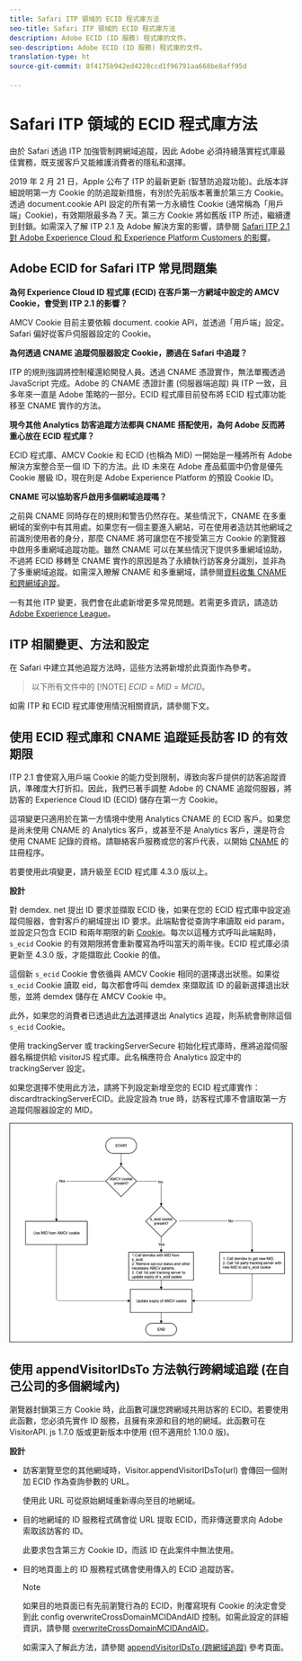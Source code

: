 ```yaml
---
title: Safari ITP 領域的 ECID 程式庫方法
seo-title: Safari ITP 領域的 ECID 程式庫方法
description: Adobe ECID (ID 服務) 程式庫的文件。
seo-description: Adobe ECID (ID 服務) 程式庫的文件。
translation-type: ht
source-git-commit: 8f4175b942ed4228ccd1f96791aa668be8aff95d

---
```



# Safari ITP 領域的 ECID 程式庫方法

由於 Safari 透過 ITP 加強管制跨網域追蹤，因此 Adobe 必須持續落實程式庫最佳實務，既支援客戶又能維護消費者的隱私和選擇。

2019 年 2 月 21 日，Apple 公布了 ITP 的最新更新 (智慧防追蹤功能)。此版本詳細說明第一方 Cookie 的防追蹤新措施，有別於先前版本著重於第三方 Cookie。透過 document.cookie API 設定的所有第一方永續性 Cookie (通常稱為「用戶端」Cookie)，有效期限最多為 7 天。第三方 Cookie 將如舊版 ITP 所述，繼續遭到封鎖。如需深入了解 ITP 2.1 及 Adobe 解決方案的影響，請參閱 [Safari ITP 2.1 對 Adobe Experience Cloud 和 Experience Platform Customers 的影響](https://medium.com/adobetech/safari-itp-2-1-impact-on-adobe-experience-cloud-customers-9439cecb55ac)。

## Adobe ECID for Safari ITP 常見問題集

**為何 Experience Cloud ID 程式庫 (ECID) 在客戶第一方網域中設定的 AMCV Cookie，會受到 ITP 2.1 的影響？**

AMCV Cookie 目前主要依賴 document. cookie API，並透過「用戶端」設定。Safari 偏好從客戶伺服器設定的 Cookie。

**為何透過 CNAME 追蹤伺服器設定 Cookie，勝過在 Safari 中追蹤？**

ITP 的規則強調將控制權還給開發人員。透過 CNAME 憑證實作，無法單獨透過 JavaScript 完成。Adobe 的 CNAME 憑證計畫 (伺服器端追蹤) 與 ITP 一致，且多年來一直是 Adobe 策略的一部分。ECID 程式庫目前發布將 ECID 程式庫功能移至 CNAME 實作的方法。

**現今其他 Analytics 訪客追蹤方法都與 CNAME 搭配使用，為何 Adobe 反而將重心放在 ECID 程式庫？**

ECID 程式庫、AMCV Cookie 和 ECID (也稱為 MID) 一開始是一種將所有 Adobe 解決方案整合至一個 ID 下的方法。此 ID 未來在 Adobe 產品藍圖中仍會是優先 Cookie 層級 ID，現在則是 Adobe Experience Platform 的預設 Cookie ID。

**CNAME 可以協助客戶啟用多個網域追蹤嗎？**

之前與 CNAME 同時存在的規則和警告仍然存在。某些情況下，CNAME 在多重網域的案例中有其用處。如果您有一個主要進入網站，可在使用者造訪其他網域之前識別使用者的身分，那麼 CNAME 將可讓您在不接受第三方 Cookie 的瀏覽器中啟用多重網域追蹤功能。雖然 CNAME 可以在某些情況下提供多重網域協助，不過將 ECID 移轉至 CNAME 實作的原因是為了永續執行訪客身分識別，並非為了多重網域追蹤。如需深入瞭解 CNAME 和多重網域，請參閱[資料收集 CNAME 和跨網域追蹤](/help/reference/analytics-reference/cname.md)。

一有其他 ITP 變更，我們會在此處新增更多常見問題。若需更多資訊，請造訪 [Adobe Experience League](https://experienceleague.adobe.com/tw/#recommended/solutions/analytics)。

## ITP 相關變更、方法和設定

在 Safari 中建立其他追蹤方法時，這些方法將新增於此頁面作為參考。

>以下所有文件中的 [!NOTE] *ECID* = *MID* = *MCID*。

如需 ITP 和 ECID 程式庫使用情況相關資訊，請參閱下文。

## 使用 ECID 程式庫和 CNAME 追蹤延長訪客 ID 的有效期限

ITP 2.1 會使寫入用戶端 Cookie 的能力受到限制，導致向客戶提供的訪客追蹤資訊，準確度大打折扣。因此，我們已著手調整 Adobe 的 CNAME 追蹤伺服器，將訪客的 Experience Cloud ID (ECID) 儲存在第一方 Cookie。

這項變更只適用於在第一方情境中使用 Analytics CNAME 的 ECID 客戶。如果您是尚未使用 CNAME 的 Analytics 客戶，或甚至不是 Analytics 客戶，還是符合使用 CNAME 記錄的資格。請聯絡客戶服務或您的客戶代表，以開始 [CNAME](https://marketing.adobe.com/resources/help/zh_TW/whitepapers/first_party_cookies/adobe_managed_cert_pgm.html) 的註冊程序。

若要使用此項變更，請升級至 ECID 程式庫 4.3.0 版以上。

**設計**

對 demdex. net 提出 ID 要求並擷取 ECID 後，如果在您的 ECID 程式庫中設定追蹤伺服器，會對客戶的網域提出 ID 要求。此端點會從查詢字串讀取 eid param，並設定只包含 ECID 和兩年期限的新 [Cookie](/help/introduction/cookies.md)。每次以這種方式呼叫此端點時，`s_ecid` Cookie 的有效期限將會重新覆寫為呼叫當天的兩年後。ECID 程式庫必須更新至 4.3.0 版，才能擷取此 Cookie 的值。

這個新 `s_ecid` Cookie 會依循與 AMCV Cookie 相同的選擇退出狀態。如果從 `s_ecid` Cookie 讀取 eid，每次都會呼叫 demdex 來擷取該 ID 的最新選擇退出狀態，並將 demdex 儲存在 AMCV Cookie 中。

此外，如果您的消費者已透過此[方法](https://marketing.adobe.com/resources/help/zh_TW/sc/implement/opt_out_link.html)選擇退出 Analytics 追蹤，則系統會刪除這個 `s_ecid` Cookie。

使用 trackingServer 或 trackingServerSecure 初始化程式庫時，應將追蹤伺服器名稱提供給 visitorJS 程式庫。此名稱應符合 Analytics 設定中的 trackingServer 設定。

如果您選擇不使用此方法，請將下列設定新增至您的 ECID 程式庫實作：discardtrackingServerECID。此設定設為 true 時，訪客程式庫不會讀取第一方追蹤伺服器設定的 MID。

![](assets/itp-proposal-v1.png)

## 使用 appendVisitorIDsTo 方法執行跨網域追蹤 (在自己公司的多個網域內)

瀏覽器封鎖第三方 Cookie 時，此函數可讓您跨網域共用訪客的 ECID。若要使用此函數，您必須先實作 ID 服務，且擁有來源和目的地的網域。此函數可在 VisitorAPI. js 1.7.0 版或更新版本中使用 (但不適用於 1.10.0 版)。

**設計**

* 訪客瀏覽至您的其他網域時，Visitor.appendVisitorIDsTo(url) 會傳回一個附加 ECID 作為查詢參數的 URL。

   使用此 URL 可從原始網域重新導向至目的地網域。

* 目的地網域的 ID 服務程式碼會從 URL 提取 ECID，而非傳送要求向 Adobe 索取該訪客的 ID。

   此要求包含第三方 Cookie ID，而該 ID 在此案件中無法使用。

* 目的地頁面上的 ID 服務程式碼會使用傳入的 ECID 追蹤訪客。

   >[!NOTE]
   >如果目的地頁面已有先前瀏覽行為的 ECID，則覆寫現有 Cookie 的決定會受到此 config overwriteCrossDomainMCIDAndAID 控制。如需此設定的詳細資訊，請參閱 [overwriteCrossDomainMCIDAndAID](/help/library/function-vars/overwrite-visitor-id.md)。
   >
   >如需深入了解此方法，請參閱 [appendVisitorIDsTo (跨網域追蹤)](/help/library/get-set/appendvisitorid.md) 參考頁面。
